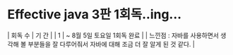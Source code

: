 # Effective java 3판 1회독..ing...

| 회독 수 | 기 간 |
| 1 | ~ 8월 5일 토요일 1회독 완료 |
| 느낀점 : 자바를 사용하면서 생각해 볼 부분들을 잘 다루어줘서 자바에 대해 조금 더 잘 알게 된 것 같다. |
